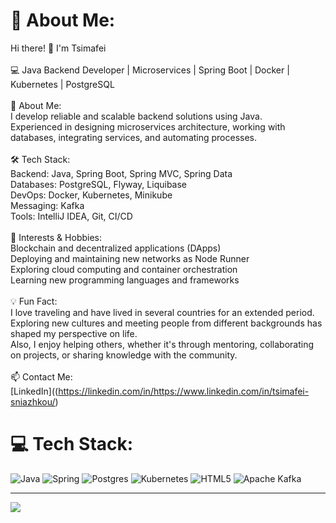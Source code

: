 # 💫 About Me:
 Hi there! 👋 I'm Tsimafei<br><br>💻 Java Backend Developer | Microservices | Spring Boot | Docker | Kubernetes | PostgreSQL<br><br>🚀 About Me:<br>I develop reliable and scalable backend solutions using Java. <br>Experienced in designing microservices architecture, working with databases, integrating services, and automating processes.<br><br>🛠 Tech Stack:<br>Backend: Java, Spring Boot, Spring MVC, Spring Data<br>Databases: PostgreSQL, Flyway, Liquibase<br>DevOps: Docker, Kubernetes, Minikube<br>Messaging: Kafka<br>Tools: IntelliJ IDEA, Git, CI/CD<br><br>🎯 Interests & Hobbies:<br>Blockchain and decentralized applications (DApps)<br>Deploying and maintaining new networks as Node Runner<br>Exploring cloud computing and container orchestration<br>Learning new programming languages and frameworks<br><br>💡 Fun Fact:<br>I love traveling and have lived in several countries for an extended period. <br>Exploring new cultures and meeting people from different backgrounds has shaped my perspective on life. <br>Also, I enjoy helping others, whether it's through mentoring, collaborating on projects, or sharing knowledge with the community.<br><br>📫 Contact Me:<br>[LinkedIn]((https://linkedin.com/in/https://www.linkedin.com/in/tsimafei-sniazhkou/)

# 💻 Tech Stack:
![Java](https://img.shields.io/badge/java-%23ED8B00.svg?style=for-the-badge&logo=openjdk&logoColor=white) ![Spring](https://img.shields.io/badge/spring-%236DB33F.svg?style=for-the-badge&logo=spring&logoColor=white) ![Postgres](https://img.shields.io/badge/postgres-%23316192.svg?style=for-the-badge&logo=postgresql&logoColor=white) ![Kubernetes](https://img.shields.io/badge/kubernetes-%23326ce5.svg?style=for-the-badge&logo=kubernetes&logoColor=white) ![HTML5](https://img.shields.io/badge/html5-%23E34F26.svg?style=for-the-badge&logo=html5&logoColor=white) ![Apache Kafka](https://img.shields.io/badge/Apache%20Kafka-000?style=for-the-badge&logo=apachekafka)

---
[![](https://visitcount.itsvg.in/api?id=Timmy8&icon=0&color=0)](https://visitcount.itsvg.in)
